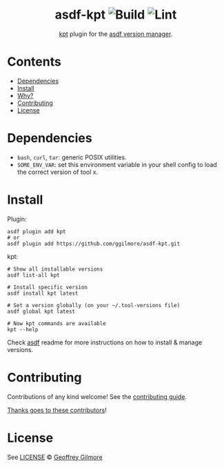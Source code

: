 <div align="center">

# asdf-kpt ![Build](https://github.com/ggilmore/asdf-kpt/workflows/Build/badge.svg) ![Lint](https://github.com/ggilmore/asdf-kpt/workflows/Lint/badge.svg)

[kpt](https://googlecontainertools.github.io/kpt/) plugin for the [asdf version manager](https://asdf-vm.com).

</div>

# Contents

- [Dependencies](#dependencies)
- [Install](#install)
- [Why?](#why)
- [Contributing](#contributing)
- [License](#license)

# Dependencies

- `bash`, `curl`, `tar`: generic POSIX utilities.
- `SOME_ENV_VAR`: set this environment variable in your shell config to load the correct version of tool x.

# Install

Plugin:

```shell
asdf plugin add kpt
# or
asdf plugin add https://github.com/ggilmore/asdf-kpt.git
```

kpt:

```shell
# Show all installable versions
asdf list-all kpt

# Install specific version
asdf install kpt latest

# Set a version globally (on your ~/.tool-versions file)
asdf global kpt latest

# Now kpt commands are available
kpt --help
```

Check [asdf](https://github.com/asdf-vm/asdf) readme for more instructions on how to
install & manage versions.

# Contributing

Contributions of any kind welcome! See the [contributing guide](contributing.md).

[Thanks goes to these contributors](https://github.com/ggilmore/asdf-kpt/graphs/contributors)!

# License

See [LICENSE](LICENSE) © [Geoffrey Gilmore](https://github.com/ggilmore/)
